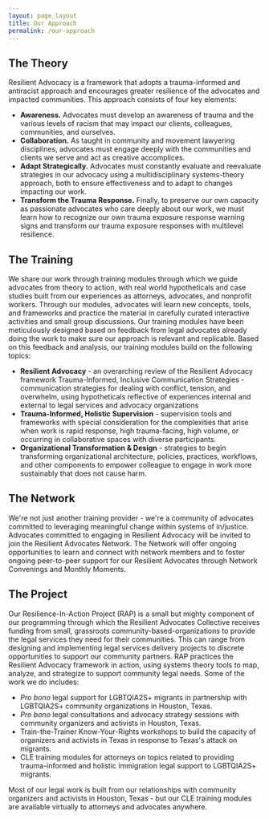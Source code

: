 ```yaml
---
layout: page_layout
title: Our Approach
permalink: /our-approach
---
```


## The Theory

Resilient Advocacy is a framework that adopts a trauma-informed and antiracist approach and encourages greater resilience of the advocates and impacted communities. This approach consists of four key elements:

- **Awareness.** Advocates must develop an awareness of trauma and the various levels of racism that may impact our clients, colleagues, communities, and ourselves.
- **Collaboration.** As taught in community and movement lawyering disciplines, advocates must engage deeply with the communities and clients we serve and act as creative accomplices.
- **Adapt Strategically.** Advocates must constantly evaluate and reevaluate strategies in our advocacy using a multidisciplinary systems-theory approach, both to ensure effectiveness and to adapt to changes impacting our work.
- **Transform the Trauma Response.** Finally, to preserve our own capacity as passionate advocates who care deeply about our work, we must learn how to recognize our own trauma exposure response warning signs and transform our trauma exposure responses with multilevel resilience.

## The Training

We share our work through training modules through which we guide advocates from theory to action, with real world hypotheticals and case studies built from our experiences as attorneys, advocates, and nonprofit workers. Through our modules, advocates will learn new concepts, tools, and frameworks and practice the material in carefully curated interactive activities and small group discussions. Our training modules have been meticulously designed based on feedback from legal advocates already doing the work to make sure our approach is relevant and replicable. Based on this feedback and analysis, our training modules build on the following topics:

- **Resilient Advocacy** - an overarching review of the Resilient Advocacy framework
  Trauma-Informed, Inclusive Communication Strategies - communication strategies for dealing with conflict, tension, and overwhelm, using hypotheticals reflective of experiences internal and external to legal services and advocacy organizations
- **Trauma-Informed, Holistic Supervision** - supervision tools and frameworks with special consideration for the complexities that arise when work is rapid response, high trauma-facing, high volume, or occurring in collaborative spaces with diverse participants.
- **Organizational Transformation & Design** - strategies to begin transforming organizational architecture, policies, practices, workflows, and other components to empower colleague to engage in work more sustainably that does not cause harm.

## The Network

We're not just another training provider - we're a community of advocates committed to leveraging meaningful change within systems of in/justice. Advocates committed to engaging in Resilient Advocacy will be invited to join the Resilient Advocates Network. The Network will offer ongoing opportunities to learn and connect with network members and to foster ongoing peer-to-peer support for our Resilient Advocates through Network Convenings and Monthly Moments.

## The Project

Our Resilience-In-Action Project (RAP) is a small but mighty component of our programming through which the Resilient Advocates Collective receives funding from small, grassroots community-based-organizations to provide the legal services they need for their communities. This can range from designing and implementing legal services delivery projects to discrete opportunities to support our community partners. RAP practices the Resilient Advocacy framework in action, using systems theory tools to map, analyze, and strategize to support community legal needs. Some of the work we do includes:

- _Pro bono_ legal support for LGBTQIA2S+ migrants in partnership with LGBTQIA2S+ community organizations in Houston, Texas.
- _Pro bono_ legal consultations and advocacy strategy sessions with community organizers and activists in Houston, Texas.
- Train-the-Trainer Know-Your-Rights workshops to build the capacity of organizers and activists in Texas in response to Texas's attack on migrants.
- CLE training modules for attorneys on topics related to providing trauma-informed and holistic immigration legal support to LGBTQIA2S+ migrants.

Most of our legal work is built from our relationships with community organizers and activists in Houston, Texas - but our CLE training modules are available virtually to attorneys and advocates anywhere.
